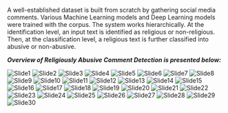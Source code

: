 A well-established dataset is built from scratch by gathering social media comments. Various Machine Learning models
and Deep Learning models were trained with the corpus. The system works hierarchically. At the identification level,
an input text is identified as religious or non-religious. Then, at the classification level, a religious text is
further classified into abusive or non-abusive.

**_Overview of Religiously Abusive Comment Detection is presented below:_**

![Slide1](https://github.com/m1n1-coder/Religiously-Abusive-Comment-Detection-Undergraduate-Thesis/assets/44379242/699ccf8c-9311-4032-b08b-4ae030d61013)
![Slide2](https://github.com/m1n1-coder/Religiously-Abusive-Comment-Detection-Undergraduate-Thesis/assets/44379242/9520a425-7221-4f82-84b4-6508654b2e8d)
![Slide3](https://github.com/m1n1-coder/Religiously-Abusive-Comment-Detection-Undergraduate-Thesis/assets/44379242/636c5364-49df-4aeb-a0ac-0c1a19e2971a)
![Slide4](https://github.com/m1n1-coder/Religiously-Abusive-Comment-Detection-Undergraduate-Thesis/assets/44379242/bd8a9c6d-c6a8-453a-80c4-7aaa142a70eb)
![Slide5](https://github.com/m1n1-coder/Religiously-Abusive-Comment-Detection-Undergraduate-Thesis/assets/44379242/14d60fab-c6fb-42e9-9e3a-b6eda255d8fb)
![Slide6](https://github.com/m1n1-coder/Religiously-Abusive-Comment-Detection-Undergraduate-Thesis/assets/44379242/1a7d9669-d908-47c7-b9c1-296eb0406c2f)
![Slide7](https://github.com/m1n1-coder/Religiously-Abusive-Comment-Detection-Undergraduate-Thesis/assets/44379242/1226f272-b7b7-472e-a5d3-8e1b3d5273e4)
![Slide8](https://github.com/m1n1-coder/Religiously-Abusive-Comment-Detection-Undergraduate-Thesis/assets/44379242/924237a8-31af-4c5a-8f2c-e9670174d2cd)
![Slide9](https://github.com/m1n1-coder/Religiously-Abusive-Comment-Detection-Undergraduate-Thesis/assets/44379242/7e899022-0b32-4363-a3e2-fd36717b97fc)
![Slide10](https://github.com/m1n1-coder/Religiously-Abusive-Comment-Detection-Undergraduate-Thesis/assets/44379242/65b126f1-809a-4ede-a07c-5cbe8ebc1d4c)
![Slide11](https://github.com/m1n1-coder/Religiously-Abusive-Comment-Detection-Undergraduate-Thesis/assets/44379242/87d6b80d-d767-4ab5-a464-3c3ade593273)
![Slide12](https://github.com/m1n1-coder/Religiously-Abusive-Comment-Detection-Undergraduate-Thesis/assets/44379242/3f147eee-e9bf-476c-967b-ed693af959c3)
![Slide13](https://github.com/m1n1-coder/Religiously-Abusive-Comment-Detection-Undergraduate-Thesis/assets/44379242/62dd36b0-3991-4a75-ae7a-0ce4c6dc3e38)
![Slide14](https://github.com/m1n1-coder/Religiously-Abusive-Comment-Detection-Undergraduate-Thesis/assets/44379242/a7947e67-25c7-4b96-ba8d-09cbfc0af0be)
![Slide15](https://github.com/m1n1-coder/Religiously-Abusive-Comment-Detection-Undergraduate-Thesis/assets/44379242/d3c82062-c110-46c5-a4b0-c1bdab65c558)
![Slide16](https://github.com/m1n1-coder/Religiously-Abusive-Comment-Detection-Undergraduate-Thesis/assets/44379242/9ccb3e47-82cb-48d1-9bb5-711277445b2c)
![Slide17](https://github.com/m1n1-coder/Religiously-Abusive-Comment-Detection-Undergraduate-Thesis/assets/44379242/2cb06929-ae25-4e70-aab3-9f6d56d7b326)
![Slide18](https://github.com/m1n1-coder/Religiously-Abusive-Comment-Detection-Undergraduate-Thesis/assets/44379242/1cd38fc8-ffa3-49be-ad9e-76b6806ef417)
![Slide19](https://github.com/m1n1-coder/Religiously-Abusive-Comment-Detection-Undergraduate-Thesis/assets/44379242/8bc7d1aa-5901-4867-bebe-7f95b488cab0)
![Slide20](https://github.com/m1n1-coder/Religiously-Abusive-Comment-Detection-Undergraduate-Thesis/assets/44379242/d8056bcc-a033-4f2a-89b9-fef6f0544819)
![Slide21](https://github.com/m1n1-coder/Religiously-Abusive-Comment-Detection-Undergraduate-Thesis/assets/44379242/a9713c86-9619-4e16-abd3-8533b5cc2320)
![Slide22](https://github.com/m1n1-coder/Religiously-Abusive-Comment-Detection-Undergraduate-Thesis/assets/44379242/a4b4e37b-148f-4786-9e85-5d5b657d3669)
![Slide23](https://github.com/m1n1-coder/Religiously-Abusive-Comment-Detection-Undergraduate-Thesis/assets/44379242/bfff9785-86eb-49a8-aff1-b59046141a1a)
![Slide24](https://github.com/m1n1-coder/Religiously-Abusive-Comment-Detection-Undergraduate-Thesis/assets/44379242/fe7d8d71-4d3e-4d70-b6eb-967bbf817c06)
![Slide25](https://github.com/m1n1-coder/Religiously-Abusive-Comment-Detection-Undergraduate-Thesis/assets/44379242/426111cb-e6a8-44a9-a88b-12648312c54a)
![Slide26](https://github.com/m1n1-coder/Religiously-Abusive-Comment-Detection-Undergraduate-Thesis/assets/44379242/7c56b30b-9289-4837-930c-0a6c324da7ff)
![Slide27](https://github.com/m1n1-coder/Religiously-Abusive-Comment-Detection-Undergraduate-Thesis/assets/44379242/2d4b76ee-40a1-4e02-a5da-722e4c3e1358)
![Slide28](https://github.com/m1n1-coder/Religiously-Abusive-Comment-Detection-Undergraduate-Thesis/assets/44379242/442d24ac-a3f7-4e17-bd0f-6d6be58281b6)
![Slide29](https://github.com/m1n1-coder/Religiously-Abusive-Comment-Detection-Undergraduate-Thesis/assets/44379242/864a61e7-e56b-48a2-8df2-c9123db106c9)
![Slide30](https://github.com/m1n1-coder/Religiously-Abusive-Comment-Detection-Undergraduate-Thesis/assets/44379242/eab8268e-7b5f-498e-8a62-f89a9e96cb42)

